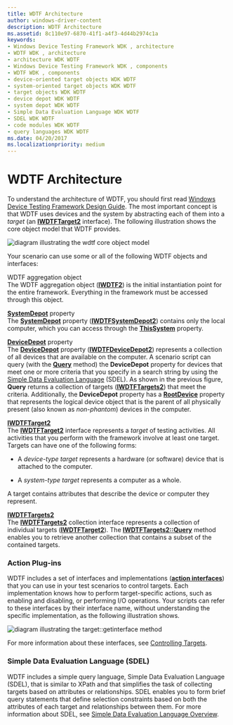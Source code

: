 ```yaml
---
title: WDTF Architecture
author: windows-driver-content
description: WDTF Architecture
ms.assetid: 8c110e97-6870-41f1-a4f3-4d44b2974c1a
keywords:
- Windows Device Testing Framework WDK , architecture
- WDTF WDK , architecture
- architecture WDK WDTF
- Windows Device Testing Framework WDK , components
- WDTF WDK , components
- device-oriented target objects WDK WDTF
- system-oriented target objects WDK WDTF
- target objects WDK WDTF
- device depot WDK WDTF
- system depot WDK WDTF
- Simple Data Evaluation Language WDK WDTF
- SDEL WDK WDTF
- code modules WDK WDTF
- query languages WDK WDTF
ms.date: 04/20/2017
ms.localizationpriority: medium
---
```


# WDTF Architecture


To understand the architecture of WDTF, you should first read [Windows Device Testing Framework Design Guide](wdtf-overview.md). The most important concept is that WDTF uses devices and the system by abstracting each of them into a *target* (an [**IWDTFTarget2**](https://msdn.microsoft.com/library/windows/hardware/hh439367) interface). The following illustration shows the core object model that WDTF provides.

![diagram illustrating the wdtf core object model](images/wdtf-objectmodel.gif)

Your scenario can use some or all of the following WDTF objects and interfaces:

<a href="" id="wdtf-aggregation-object"></a>WDTF aggregation object  
The WDTF aggregation object ([**IWDTF2**](https://msdn.microsoft.com/library/windows/hardware/ff539628)) is the initial instantiation point for the entire framework. Everything in the framework must be accessed through this object.

<a href="" id="systemdepot-property"></a>[**SystemDepot**](https://msdn.microsoft.com/library/windows/hardware/hh406309) property  
The [**SystemDepot**](https://msdn.microsoft.com/library/windows/hardware/hh406309) property ([**IWDTFSystemDepot2**](https://msdn.microsoft.com/library/windows/hardware/hh439331)) contains only the local computer, which you can access through the [**ThisSystem**](https://msdn.microsoft.com/library/windows/hardware/hh439354) property.

<a href="" id="devicedepot-property"></a>[**DeviceDepot**](https://msdn.microsoft.com/library/windows/hardware/hh406304) property  
The [**DeviceDepot**](https://msdn.microsoft.com/library/windows/hardware/hh406304) property ([**IWDTFDeviceDepot2**](https://msdn.microsoft.com/library/windows/hardware/hh406391)) represents a collection of all devices that are available on the computer. A scenario script can query (with the [**Query**](https://msdn.microsoft.com/library/windows/hardware/hh439483) method) the **DeviceDepot** property for devices that meet one or more criteria that you specify in a search string by using the [Simple Data Evaluation Language](simple-data-evaluation-language-overview.md) (SDEL). As shown in the previous figure, **Query** returns a collection of targets ([**IWDTFTargets2**](https://msdn.microsoft.com/library/windows/hardware/hh439458)) that meet the criteria. Additionally, the **DeviceDepot** property has a [**RootDevice**](https://msdn.microsoft.com/library/windows/hardware/hh406413) property that represents the logical device object that is the parent of all physically present (also known as *non-phantom*) devices in the computer.

<a href="" id="iwdtftarget2"></a>[**IWDTFTarget2**](https://msdn.microsoft.com/library/windows/hardware/hh439367)  
The [**IWDTFTarget2**](https://msdn.microsoft.com/library/windows/hardware/hh439367) interface represents a *target* of testing activities. All activities that you perform with the framework involve at least one target. Targets can have one of the following forms:

-   A *device-type target* represents a hardware (or software) device that is attached to the computer.

-   A *system-type target* represents a computer as a whole.

A target contains attributes that describe the device or computer they represent.

<a href="" id="iwdtftargets2"></a>[**IWDTFTargets2**](https://msdn.microsoft.com/library/windows/hardware/hh439458)  
The [**IWDTFTargets2**](https://msdn.microsoft.com/library/windows/hardware/hh439458) collection interface represents a collection of individual targets ([**IWDTFTarget2**](https://msdn.microsoft.com/library/windows/hardware/hh439367)). The [**IWDTFTargets2::Query**](https://msdn.microsoft.com/library/windows/hardware/hh439483) method enables you to retrieve another collection that contains a subset of the contained targets.

### Action Plug-ins

WDTF includes a set of interfaces and implementations ([**action interfaces**](https://msdn.microsoft.com/library/windows/hardware/ff538355)) that you can use in your test scenarios to control targets. Each implementation knows how to perform target-specific actions, such as enabling and disabling, or performing I/O operations. Your scripts can refer to these interfaces by their interface name, without understanding the specific implementation, as the following illustration shows.

![diagram illustrating the target::getinterface method](images/wdtf-getinterface.gif)

For more information about these interfaces, see [Controlling Targets](controlling-targets.md).

### Simple Data Evaluation Language (SDEL)

WDTF includes a simple query language, Simple Data Evaluation Language (SDEL), that is similar to XPath and that simplifies the task of collecting targets based on attributes or relationships. SDEL enables you to form brief query statements that define selection constraints based on both the attributes of each target and relationships between them. For more information about SDEL, see [Simple Data Evaluation Language Overview](simple-data-evaluation-language-overview.md).

 

 




